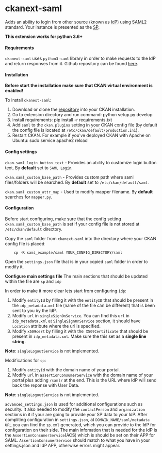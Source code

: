 # ckanext-saml
Adds an ability to login from other source (known as [IdP](https://en.wikipedia.org/wiki/Identity_provider_(SAML))) using [SAML2](https://en.wikipedia.org/wiki/SAML_2.0) standard. Your instance is presented as the [SP](https://en.wikipedia.org/wiki/Service_provider_(SAML)).

**This extension works for python 3.6+**

#### Requirements ####
``ckanext-saml`` uses ``python3-saml`` library in order to make requests to the IdP and return responses from it. Github repository can be found [here](https://github.com/onelogin/python3-saml).

#### Installation ####
**Before start the installation make sure that CKAN virtual environment is enabled!**

To install ``ckanext-saml``:
1. Download or clone the [repository](https://github.com/datashades/ckanext-saml) into your CKAN installation.
2. Go to extension directory and run command:
		python setup.py develop
3.  Install requirements:
		pip install -r requirements.txt
4. Add ``saml`` to the ``ckan.plugins`` setting in your CKAN config file (by default the config file is located at  ``/etc/ckan/default/production.ini``).
5. Restart CKAN. For example if you've deployed CKAN with Apache on Ubuntu:
		sudo service apache2 reload

#### Config settings ####
``ckan.saml_login_button_text`` - Provides an ability to customize login button text. By **default** set to ``SAML Login``.

``ckan.saml_custom_base_path`` - Provides custom path where saml files/folders will be searched. By **default**  set to ``/etc/ckan/default/saml``.

``ckan.saml_custom_attr_map`` -  Used to modify mapper filename. By **default** searches for ``mapper.py``.

#### Configuration ####
Before start configuring, make sure that the config setting ``ckan.saml_custom_base_path`` is set if your config file is not stored at ``/etc/ckan/default`` directory.

Copy the ``saml`` folder from ``ckanext-saml`` into the directory where your CKAN config file is placed:

		cp -R saml_example/saml YOUR_CONFIG_DIRECTORY/saml

Open the ``settings.json`` file that is in your copied ``saml`` folder in order to modify it.

**Configure main settings file**
The main sections that should be updated within the file are ``sp`` and ``idp``

In order to make it more clear lets start from configuring ``idp``:
1. Modify ``entityId`` by filling it with the ``entityID`` that should be present in the ``idp_metadata.xml`` file (name of the file can be different) that is been sent to you by the IdP.
2. Modify ``url`` in  ``singleSignOnService``. You can find this ``url`` in ``idp_metadata.xml`` at ``SingleSignOnService`` section, it should have ``Location`` attribute where the url is specified.
3. Modify ``x509cert`` by filling it with the`` X509Certificate`` that should be present in ``idp_metadata.xml``. Make sure the this set as a **single line string**.

**Note**:  ``singleLogoutService`` is not implemented.

Modifications for ``sp``:
1. Modify ``entityId`` with the domain name of your portal.
2. Modify ``url`` in ``assertionConsumerService`` with the domain name of your portal plus adding ``/saml/`` at the end. This is the URL where IdP will send back the reponse with User Data.

**Note**:  ``singleLogoutService`` is not implemented.

``advanced_settings.json`` is used for additional configurations such as security.  It also needed to modify the ``contactPerson`` and ``organization`` sections in it if your are going to provide your SP data to your IdP.
After compliting configuration in ``settings.json``, at ``DOMAIN_NAME/saml/metadata URL`` you can find the ``sp.xml`` generated, which you can provide to the IdP for configuration on their side. The main infomation that is needed for the IdP is the ``AssertionConsumerService``(ACS) which is should be set on their APP for SAML. ``AssertionConsumerService`` should match to what you have in your settings.json and IdP APP, otherwise errors might appear.